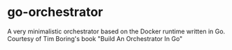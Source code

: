# go-orchestrator
A very minimalistic orchestrator based on the Docker runtime written in Go. Courtesy of Tim Boring's book "Build An Orchestrator In Go"
